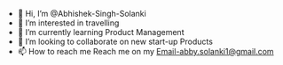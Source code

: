 - 👋 Hi, I’m @Abhishek-Singh-Solanki
- 👀 I’m interested in travelling
- 🌱 I’m currently learning Product Management
- 💞️ I’m looking to collaborate on new start-up Products
- 📫 How to reach me Reach me on my Email-abby.solanki1@gmail.com

<!---
Abhishek-Singh-Solanki/Abhishek-Singh-Solanki is a ✨ special ✨ repository because its `README.md` (this file) appears on your GitHub profile.
You can click the Preview link to take a look at your changes.
--->
